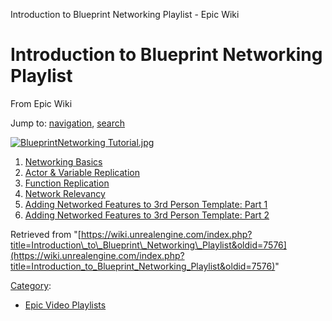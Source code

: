 Introduction to Blueprint Networking Playlist - Epic Wiki             

Introduction to Blueprint Networking Playlist
=============================================

From Epic Wiki

Jump to: [navigation](#mw-navigation), [search](#p-search)

[![BlueprintNetworking Tutorial.jpg](https://d3ar1piqh1oeli.cloudfront.net/1/10/BlueprintNetworking_Tutorial.jpg/400px-BlueprintNetworking_Tutorial.jpg)](/File:BlueprintNetworking_Tutorial.jpg)

1.  [Networking Basics](/Introduction_to_Blueprint_Networking_-_1_-_Networking_Basics "Introduction to Blueprint Networking - 1 - Networking Basics")
2.  [Actor & Variable Replication](/Introduction_to_Blueprint_Networking_-_2_-_Actor_and_Variable_Replication "Introduction to Blueprint Networking - 2 - Actor and Variable Replication")
3.  [Function Replication](/Introduction_to_Blueprint_Networking_-_3_-_Function_Replication "Introduction to Blueprint Networking - 3 - Function Replication")
4.  [Network Relevancy](/Introduction_to_Blueprint_Networking_-_4_-_Network_Relevancy "Introduction to Blueprint Networking - 4 - Network Relevancy")
5.  [Adding Networked Features to 3rd Person Template: Part 1](/Introduction_to_Blueprint_Networking_-_5_-_Adding_Networked_Features_to_3rd_Person_Template:_Part_1 "Introduction to Blueprint Networking - 5 - Adding Networked Features to 3rd Person Template: Part 1")
6.  [Adding Networked Features to 3rd Person Template: Part 2](/Introduction_to_Blueprint_Networking_-_6_-_Adding_Networked_Features_to_3rd_Person_Template:_Part_2 "Introduction to Blueprint Networking - 6 - Adding Networked Features to 3rd Person Template: Part 2")

Retrieved from "[https://wiki.unrealengine.com/index.php?title=Introduction\_to\_Blueprint\_Networking\_Playlist&oldid=7576](https://wiki.unrealengine.com/index.php?title=Introduction_to_Blueprint_Networking_Playlist&oldid=7576)"

[Category](/Special:Categories "Special:Categories"):

*   [Epic Video Playlists](/Category:Epic_Video_Playlists "Category:Epic Video Playlists")